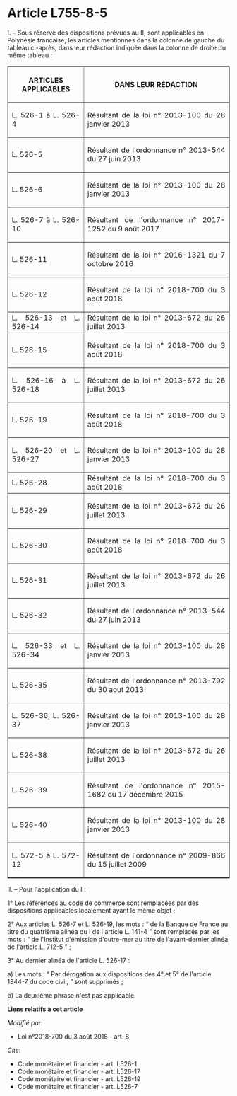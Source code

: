 # Article L755-8-5

I. – Sous réserve des dispositions prévues au II, sont applicables en Polynésie française, les articles mentionnés dans la
colonne de gauche du tableau ci-après, dans leur rédaction indiquée dans la colonne de droite du même tableau :

<table border="1">
  <tbody>
    <tr>
      <th>

ARTICLES APPLICABLES</th>
      <th>

DANS LEUR RÉDACTION</th>
    </tr>
    <tr>
      <td align="justify">

L. 526-1 à L. 526-4</td>
      <td align="justify">

Résultant de la loi n° 2013-100 du 28 janvier 2013</td>
    </tr>
    <tr>
      <td align="justify">

L. 526-5</td>
      <td align="justify">

Résultant de l'ordonnance n° 2013-544 du 27 juin 2013</td>
    </tr>
    <tr>
      <td align="justify">

L. 526-6</td>
      <td align="justify">

Résultant de la loi n° 2013-100 du 28 janvier 2013</td>
    </tr>
    <tr>
      <td align="justify">

L. 526-7 à L. 526-10</td>
      <td align="justify">

Résultant de l'ordonnance n° 2017-1252 du 9 août 2017</td>
    </tr>
    <tr>
      <td align="justify">

L. 526-11</td>
      <td align="justify">

Résultant de la loi n° 2016-1321 du 7 octobre 2016</td>
    </tr>
    <tr>
      <td align="justify">

L. 526-12</td>
      <td align="justify">

Résultant de la loi n° 2018-700 du 3 août 2018</td>
    </tr>
    <tr>
      <td align="justify">L. 526-13 et L. 526-14</td>
      <td align="justify">Résultant de la loi n° 2013-672 du 26 juillet 2013</td>
    </tr>
    <tr>
      <td align="justify">

L. 526-15</td>
      <td align="justify">

Résultant de la loi n° 2018-700 du 3 août 2018</td>
    </tr>
    <tr>
      <td align="justify">

L. 526-16 à L. 526-18</td>
      <td align="justify">

Résultant de la loi n° 2013-672 du 26 juillet 2013</td>
    </tr>
    <tr>
      <td align="justify">

L. 526-19</td>
      <td align="justify">

Résultant de la loi n° 2018-700 du 3 août 2018</td>
    </tr>
    <tr>
      <td align="justify">

L. 526-20 et L. 526-27</td>
      <td align="justify">

Résultant de la loi n° 2013-100 du 28 janvier 2013</td>
    </tr>
    <tr>
      <td align="justify"> L. 526-28</td>
      <td align="justify">Résultant de la loi n° 2018-700 du 3 août 2018</td>
    </tr>
    <tr>
      <td align="justify">

L. 526-29</td>
      <td align="justify">

Résultant de la loi n° 2013-672 du 26 juillet 2013</td>
    </tr>
    <tr>
      <td align="justify">

L. 526-30</td>
      <td align="justify">

Résultant de la loi n° 2018-700 du 3 août 2018</td>
    </tr>
    <tr>
      <td align="justify">

L. 526-31</td>
      <td align="justify">

Résultant de la loi n° 2013-672 du 26 juillet 2013</td>
    </tr>
    <tr>
      <td align="justify">

L. 526-32</td>
      <td align="justify">

Résultant de l'ordonnance n° 2013-544 du 27 juin 2013</td>
    </tr>
    <tr>
      <td align="justify">

L. 526-33 et L. 526-34</td>
      <td align="justify">

Résultant de la loi n° 2013-100 du 28 janvier 2013</td>
    </tr>
    <tr>
      <td align="justify">

L. 526-35</td>
      <td align="justify">

Résultant de l'ordonnance n° 2013-792 du 30 aout 2013</td>
    </tr>
    <tr>
      <td align="justify">

L. 526-36, L. 526-37</td>
      <td align="justify">

Résultant de la loi n° 2013-100 du 28 janvier 2013</td>
    </tr>
    <tr>
      <td align="justify">

L. 526-38</td>
      <td align="justify">

Résultant de la loi n° 2013-672 du 26 juillet 2013</td>
    </tr>
    <tr>
      <td align="justify">

L. 526-39</td>
      <td align="justify">

Résultant de l'ordonnance n° 2015-1682 du 17 décembre 2015</td>
    </tr>
    <tr>
      <td align="justify">

L. 526-40</td>
      <td align="justify">

Résultant de la loi n° 2013-100 du 28 janvier 2013</td>
    </tr>
    <tr>
      <td align="justify">

L. 572-5 à L. 572-12</td>
      <td align="justify">

Résultant de l'ordonnance n° 2009-866 du 15 juillet 2009</td>
    </tr>
  </tbody>
</table>

II. – Pour l'application du I :

1° Les références au code de commerce sont remplacées par des dispositions applicables localement ayant le même objet ;

2° Aux articles L. 526-7 et L. 526-19, les mots : “ de la Banque de France au titre du quatrième alinéa du I de l'article L.
141-4 ” sont remplacés par les mots : “ de l'Institut d'émission d'outre-mer au titre de l'avant-dernier alinéa de l'article
L. 712-5 ” ;

3° Au dernier alinéa de l'article L. 526-17 :

a) Les mots : “ Par dérogation aux dispositions des 4° et 5° de l'article 1844-7 du code civil, ” sont supprimés ;

b) La deuxième phrase n'est pas applicable.

**Liens relatifs à cet article**

_Modifié par_:

  - Loi n°2018-700 du 3 août 2018 - art. 8

_Cite_:

  - Code monétaire et financier - art. L526-1
  - Code monétaire et financier - art. L526-17
  - Code monétaire et financier - art. L526-19
  - Code monétaire et financier - art. L526-7
